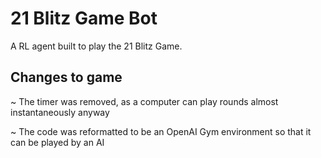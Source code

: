 # 21 Blitz Game Bot

A RL agent built to play the 21 Blitz Game.

## Changes to game

~ The timer was removed, as a computer can play rounds almost instantaneously anyway

~ The code was reformatted to be an OpenAI Gym environment so that it can be played by an AI